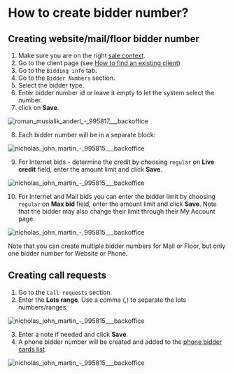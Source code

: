 # How to create bidder number?

## Creating website/mail/floor bidder number
1. Make sure you are on the right [sale context](../sale/sale-context.md).
2. Go to the client page (see [How to find an existing client](how-to-find-an-existing-client.md))
3. Go to the `Bidding info` tab.
4. Go to the `Bidder Numbers` section.
5. Select the bidder type.
6. Enter bidder number id or leave it empty to let the system select the number.
7. click on **Save**.

![roman_musialik_anderl_-_995817___backoffice](https://user-images.githubusercontent.com/20393485/46792307-c10e9600-cd4b-11e8-9202-2811e479546a.jpg)

8. Each bidder number will be in a separate block:

![nicholas_john_martin_-_995815___backoffice](https://user-images.githubusercontent.com/20393485/46793118-9f161300-cd4d-11e8-8ec5-deaa59d5c945.jpg)

9. For Internet bids - determine the credit by choosing `regular` on **Live credit** field, enter the amount limit and click **Save**.

![nicholas_john_martin_-_995815___backoffice](https://user-images.githubusercontent.com/20393485/46793953-80b11700-cd4f-11e8-8873-fea4f3f15498.jpg)

10. For Internet and Mail bids you can enter the bidder limit by choosing `regular` on **Max bid** field, enter the amount limit and click **Save**. Note that the bidder may also change their limit through their My Account page.

![nicholas_john_martin_-_995815___backoffice](https://user-images.githubusercontent.com/20393485/46794320-45fbae80-cd50-11e8-9732-c740d9363845.jpg)

Note that you can create multiple bidder numbers for Mail or Floor, but only one bidder number for Website or Phone.

## Creating call requests

1. Go to the `Call requests` section.
2. Enter the **Lots range**. Use a comma (,) to separate the lots numbers/ranges.

![nicholas_john_martin_-_995815___backoffice](https://user-images.githubusercontent.com/20393485/46795555-169a7100-cd53-11e8-885e-b223e357de63.jpg)

3. Enter a note if needed and click **Save**.
4. A phone bidder number will be created and added to the [phone bidder cards list](../client/how-to-download-phone-bidder-cards-list.md). 

![nicholas_john_martin_-_995815___backoffice](https://user-images.githubusercontent.com/20393485/46795722-8f99c880-cd53-11e8-919d-7f9fc2e03e74.jpg)


